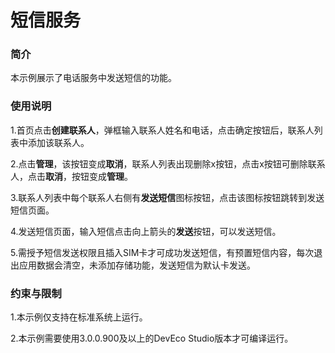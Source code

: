 # 短信服务

### 简介

本示例展示了电话服务中发送短信的功能。

### 使用说明

1.首页点击**创建联系人**，弹框输入联系人姓名和电话，点击确定按钮后，联系人列表中添加该联系人。

2.点击**管理**，该按钮变成**取消**，联系人列表出现删除x按钮，点击x按钮可删除联系人，点击**取消**，按钮变成**管理**。

3.联系人列表中每个联系人右侧有**发送短信**图标按钮，点击该图标按钮跳转到发送短信页面。

4.发送短信页面，输入短信点击向上箭头的**发送**按钮，可以发送短信。

5.需授予短信发送权限且插入SIM卡才可成功发送短信，有预置短信内容，每次退出应用数据会清空，未添加存储功能，发送短信为默认卡发送。

### 约束与限制

1.本示例仅支持在标准系统上运行。

2.本示例需要使用3.0.0.900及以上的DevEco Studio版本才可编译运行。